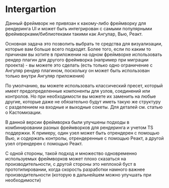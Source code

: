 
# Intergartion

Данный фреймворк не привязан к какому-либо фреймворку для рендеринга UI и может быть интегрирован с самыми популярными фреймворками/библиотеками такими как Ангулар, Вью, Реакт.

Основная задача это позволить выбрать те средства для визуализации, которые вам больше всего подходят. Более того, если по каким то причинам вы хотите в приложении на одном фреймворке использовать рендер плагин для другого фреймворка (например при миграции проекта) - вы можете это сделать (есть только одно ограничение с Ангуляр рендер плагином, поскольку он может быть использован только внутри Ангуляр приложения)

По умолчанию, вы можете использовать классический пресет, который имеет предопределенные компоненты для узлов, соединений или контролов. Но при необходимости вы можете их заменить на любые другие, которые даже не обязательно будут иметь такую же структуру с разделением на входные и выходные сокеты. Для деталей см. статью о Кастомизации.

В данной версии фреймворка были улучшены подходы в комбинировании разных фреймворков для рендеринга и учетом TS поддержки. К примеру, один узел может быть отрендерен с помощью Вью, и содержать контролы, отрендеренные с помощью Реакт, а другой узел отрендерен с помощью Реакт.

С одной стороны, такой подход и множество одновременно используемых фреймворков может плохо сказаться на производительности, с другой стороны это неплохой буст в прототипировании, когда скорость разработки намного важнее производительности (которую в дальнейшем можно улучшать при необходимости)
